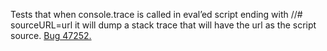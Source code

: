 Tests that when console.trace is called in eval’ed script ending with //\# sourceURL=url it will dump a stack trace that will have the url as the script source. [Bug 47252.](https://bugs.webkit.org/show_bug.cgi?id=47252)
